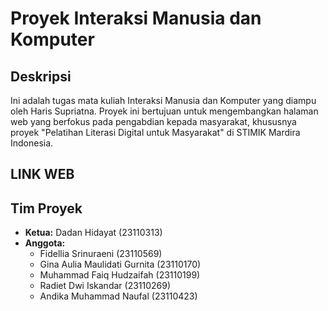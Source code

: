 # Proyek Interaksi Manusia dan Komputer

## Deskripsi
Ini adalah tugas mata kuliah Interaksi Manusia dan Komputer yang diampu oleh Haris Supriatna. Proyek ini bertujuan untuk mengembangkan halaman web yang berfokus pada pengabdian kepada masyarakat, khususnya proyek "Pelatihan Literasi Digital untuk Masyarakat" di STIMIK Mardira Indonesia.


## LINK WEB

## Tim Proyek
- **Ketua:** Dadan Hidayat (23110313)
- **Anggota:**
  - Fidellia Srinuraeni (23110569)
  - Gina Aulia Maulidati Gurnita (23110170)
  - Muhammad Faiq Hudzaifah (23110199)
  - Radiet Dwi Iskandar (23110269)
  - Andika Muhammad Naufal (23110423)
